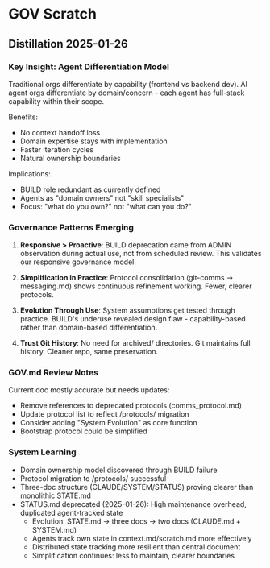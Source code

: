 # GOV Scratch

## Distillation 2025-01-26

### Key Insight: Agent Differentiation Model

Traditional orgs differentiate by capability (frontend vs backend dev).
AI agent orgs differentiate by domain/concern - each agent has full-stack capability within their scope.

Benefits:
- No context handoff loss
- Domain expertise stays with implementation  
- Faster iteration cycles
- Natural ownership boundaries

Implications:
- BUILD role redundant as currently defined
- Agents as "domain owners" not "skill specialists"
- Focus: "what do you own?" not "what can you do?"

### Governance Patterns Emerging

1. **Responsive > Proactive**: BUILD deprecation came from ADMIN observation during actual use, not from scheduled review. This validates our responsive governance model.

2. **Simplification in Practice**: Protocol consolidation (git-comms → messaging.md) shows continuous refinement working. Fewer, clearer protocols.

3. **Evolution Through Use**: System assumptions get tested through practice. BUILD's underuse revealed design flaw - capability-based rather than domain-based differentiation.

4. **Trust Git History**: No need for archived/ directories. Git maintains full history. Cleaner repo, same preservation.

### GOV.md Review Notes

Current doc mostly accurate but needs updates:
- Remove references to deprecated protocols (comms_protocol.md)
- Update protocol list to reflect /protocols/ migration
- Consider adding "System Evolution" as core function
- Bootstrap protocol could be simplified

### System Learning
- Domain ownership model discovered through BUILD failure
- Protocol migration to /protocols/ successful
- Three-doc structure (CLAUDE/SYSTEM/STATUS) proving clearer than monolithic STATE.md
- STATUS.md deprecated (2025-01-26): High maintenance overhead, duplicated agent-tracked state
  - Evolution: STATE.md → three docs → two docs (CLAUDE.md + SYSTEM.md)
  - Agents track own state in context.md/scratch.md more effectively
  - Distributed state tracking more resilient than central document
  - Simplification continues: less to maintain, clearer boundaries